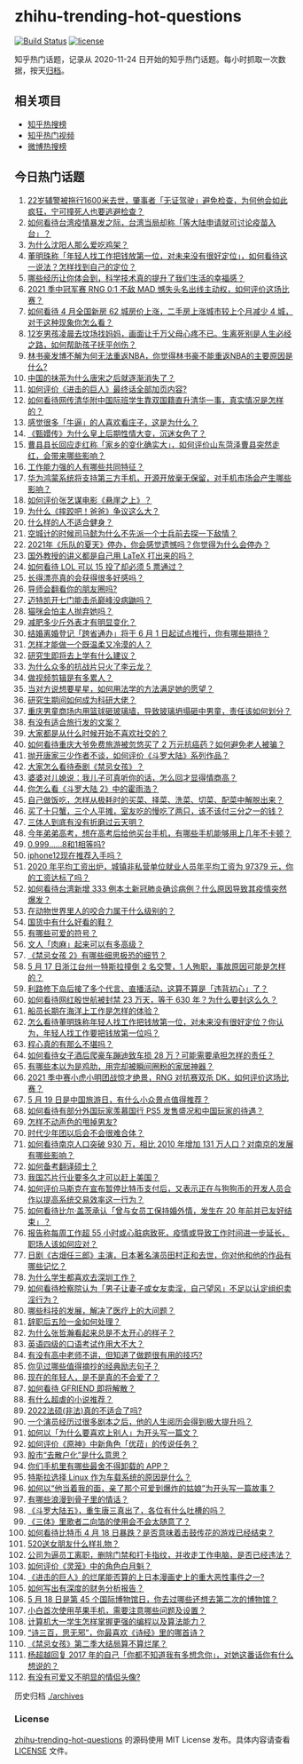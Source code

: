 # zhihu-trending-hot-questions

[![Build Status](https://github.com/justjavac/zhihu-trending-hot-questions/workflows/ci/badge.svg?branch=master)](https://github.com/justjavac/zhihu-trending-hot-questions/actions)
[![license](https://img.shields.io/github/license/justjavac/zhihu-trending-hot-questions)](https://github.com/justjavac/zhihu-trending-hot-questions/blob/master/LICENSE)

知乎热门话题，记录从 2020-11-24 日开始的知乎热门话题。每小时抓取一次数据，按天[归档](./archives)。

## 相关项目

- [知乎热搜榜](https://github.com/justjavac/zhihu-trending-top-search)
- [知乎热门视频](https://github.com/justjavac/zhihu-trending-hot-video)
- [微博热搜榜](https://github.com/justjavac/weibo-trending-hot-search)

## 今日热门话题

<!-- BEGIN -->
<!-- 最后更新时间 Wed May 19 2021 14:03:09 GMT+0800 (China Standard Time) -->

1. [22岁辅警被拖行1600米去世，肇事者「无证驾驶」避免检查，为何他会如此疯狂，宁可撞死人也要逃避检查？](https://www.zhihu.com/question/460135941)
2. [如何看待台湾疫情暴发之际，台湾当局却称「等大陆申请就可讨论疫苗入台」？](https://www.zhihu.com/question/460171280)
3. [为什么沈阳人那么爱吃鸡架？](https://www.zhihu.com/question/21313944)
4. [董明珠称「年轻人找工作把钱放第一位，对未来没有很好定位」，如何看待这一说法？怎样找到自己的定位？](https://www.zhihu.com/question/460116131)
5. [哪些经历让你体会到，科学技术真的提升了我们生活的幸福感？](https://www.zhihu.com/question/459895565)
6. [2021 季中冠军赛 RNG 0:1 不敌 MAD
   憾失头名出线主动权，如何评价这场比赛？](https://www.zhihu.com/question/460195556)
7. [如何看待 4 月全国新房 62 城房价上涨，二手房上涨城市较上个月减少 4
   城，对于这种现象你怎么看？](https://www.zhihu.com/question/459959827)
8. [12岁男孩凌晨去坟场找妈妈，画面让千万父母心疼不已。生离死别是人生必经之路，如何帮助孩子抚平创伤？](https://www.zhihu.com/question/460220425)
9. [林书豪发博不解为何无法重返NBA，你觉得林书豪不能重返NBA的主要原因是什么?](https://www.zhihu.com/question/460240591)
10. [中国的抹茶为什么唐宋之后就逐渐消失了？](https://www.zhihu.com/question/22132630)
11. [如何评价《进击的巨人》最终话全部加页内容?](https://www.zhihu.com/question/460186596)
12. [如何看待网传清华附中国际班学生靠双国籍直升清华一事，真实情况是怎样的？](https://www.zhihu.com/question/460168268)
13. [感觉很多「牛逼」的人喜欢看庄子，这是为什么？](https://www.zhihu.com/question/31811556)
14. [《甄嬛传》为什么皇上后期性情大变，沉迷女色了？](https://www.zhihu.com/question/459465312)
15. [曹县县长回应走红称「家乡的变化确实大」，如何评价山东菏泽曹县突然走红，会带来哪些影响？](https://www.zhihu.com/question/460089541)
16. [工作能力强的人有哪些共同特征？](https://www.zhihu.com/question/28880482)
17. [华为鸿蒙系统将支持第三方手机，开源开放毫无保留，对手机市场会产生哪些影响？](https://www.zhihu.com/question/460090403)
18. [如何评价张艺谋电影《悬崖之上》？](https://www.zhihu.com/question/451738975)
19. [为什么《摔跤吧！爸爸》争议这么大？](https://www.zhihu.com/question/59143980)
20. [什么样的人不适合健身？](https://www.zhihu.com/question/459306994)
21. [空城计的时候司马懿为什么不先派一个士兵前去探一下敌情？](https://www.zhihu.com/question/454792574)
22. [2021年《乐队的夏天》停办，你会感觉遗憾吗？你觉得为什么会停办？](https://www.zhihu.com/question/459868604)
23. [国外教授的讲义都是自己用 LaTeX 打出来的吗？](https://www.zhihu.com/question/29227449)
24. [如何看待 LOL 可以 15 投了却必须 5 票通过？](https://www.zhihu.com/question/460061128)
25. [长得漂亮真的会获得很多好感吗？](https://www.zhihu.com/question/447895641)
26. [导师会翻看你的朋友圈吗?](https://www.zhihu.com/question/377742704)
27. [迈特凯开七门能击杀巅峰没病鼬吗？](https://www.zhihu.com/question/459226534)
28. [猫咪会怕主人抛弃她吗？](https://www.zhihu.com/question/278375446)
29. [减肥多少斤外表才有明显变化？](https://www.zhihu.com/question/370480474)
30. [结婚离婚登记「跨省通办」将于 6 月 1
    日起试点推行，你有哪些期待？](https://www.zhihu.com/question/460270616)
31. [怎样才能做一个既温柔又冷漠的人？](https://www.zhihu.com/question/451958211)
32. [研究生即将去上学有什么建议？](https://www.zhihu.com/question/455377407)
33. [为什么众多的抗战片只火了李云龙？](https://www.zhihu.com/question/268674369)
34. [做视频剪辑是有多累人？](https://www.zhihu.com/question/309667217)
35. [当对方说想要星星，如何用法学的方法满足她的愿望？](https://www.zhihu.com/question/329384045)
36. [研究生期间如何成为科研大佬？](https://www.zhihu.com/question/458196603)
37. [重庆男童商场内用篮球砸玻璃墙，导致玻璃坍塌砸中男童，责任该如何划分？](https://www.zhihu.com/question/459951061)
38. [有没有适合旅行发的文案？](https://www.zhihu.com/question/446298373)
39. [大家都是从什么时候开始不喜欢社交的？](https://www.zhihu.com/question/376864339)
40. [如何看待重庆大爷免费旅游被忽悠买了 2
    万元抗癌药？如何避免老人被骗？](https://www.zhihu.com/question/460062120)
41. [抛开唐家三少作者不谈，如何评价《斗罗大陆》系列作品？](https://www.zhihu.com/question/458675311)
42. [大家怎么看待泰剧《禁忌女孩》？](https://www.zhihu.com/question/338714765)
43. [婆婆对儿媳说：我儿子可真听你的话，怎么回才显得情商高？](https://www.zhihu.com/question/431787513)
44. [你怎么看《斗罗大陆 2》中的霍雨浩？](https://www.zhihu.com/question/448099513)
45. [自己做饭吃，怎样从极耗时的买菜、择菜、洗菜、切菜、配菜中解脱出来？](https://www.zhihu.com/question/22903687)
46. [买了十只蟹，三个人平摊，室友吃的慢吃了两只，该不该付三分之一的钱？](https://www.zhihu.com/question/455193507)
47. [三体人到底有没有折磨过云天明？](https://www.zhihu.com/question/459076670)
48. [今年弟弟高考，想在高考后给他买台手机，有哪些手机能够用上几年不卡顿？](https://www.zhihu.com/question/459230225)
49. [0.999......8和1相等吗?](https://www.zhihu.com/question/459883219)
50. [iphone12现在推荐入手吗？](https://www.zhihu.com/question/444574639)
51. [2020 年平均工资出炉，城镇非私营单位就业人员年平均工资为 97379
    元，你的工资达标了吗？](https://www.zhihu.com/question/460249122)
52. [如何看待台湾新增 333
    例本土新冠肺炎确诊病例？什么原因导致其疫情突然爆发？](https://www.zhihu.com/question/459920978)
53. [在动物世界里人的咬合力属于什么级别的？](https://www.zhihu.com/question/459408371)
54. [国货中有什么好看的鞋？](https://www.zhihu.com/question/278654959)
55. [有哪些可爱的符号？](https://www.zhihu.com/question/314270796)
56. [文人「肉麻」起来可以有多高级？](https://www.zhihu.com/question/453352603)
57. [《禁忌女孩 2》有哪些细思极恐的细节？](https://www.zhihu.com/question/458343322)
58. [5 月 17 日浙江台州一特斯拉撞倒 2 名交警，1
    人殉职，事故原因可能是怎样的？](https://www.zhihu.com/question/460003832)
59. [利路修下岛后接了多个代言、直播活动，这算不算是「违背初心」了？](https://www.zhihu.com/question/460088683)
60. [如何看待网红殷世航被封禁 23 万天，等于 630
    年？为什么要封这么久？](https://www.zhihu.com/question/459925437)
61. [船员长期在海洋上工作是怎样的体验？](https://www.zhihu.com/question/29298020)
62. [怎么看待董明珠称年轻人找工作把钱放第一位，对未来没有很好定位？你认为，年轻人找工作要把钱放第一位吗？](https://www.zhihu.com/question/460105724)
63. [程心真的有那么不堪吗？](https://www.zhihu.com/question/418036982)
64. [如何看待女子酒后爬豪车蹦迪致车损 28
    万？可能需要承担怎样的责任？](https://www.zhihu.com/question/459759486)
65. [有哪些本以为是鸡肋，用完却被瞬间圈粉的家居神器？](https://www.zhihu.com/question/359026960)
66. [2021 季中赛小虎小明团战惊才绝景，RNG 对抗赛双杀
    DK，如何评价这场比赛？](https://www.zhihu.com/question/460167203)
67. [5 月 19 日是中国旅游日，有什么小众景点值得推荐？](https://www.zhihu.com/question/459885875)
68. [如何看待有部分外国玩家羡慕国行 PS5
    发售盛况和中国玩家的待遇？](https://www.zhihu.com/question/459685754)
69. [怎样不动声色的甩掉男友?](https://www.zhihu.com/question/325314779)
70. [时代少年团以后会不会很难合体？](https://www.zhihu.com/question/456289776)
71. [如何看待南京人口突破 930 万，相比 2010 年增加 131
    万人口？对南京的发展有哪些影响？](https://www.zhihu.com/question/460073729)
72. [如何备考翻译硕士？](https://www.zhihu.com/question/29702896)
73. [我国芯片行业要多久才可以赶上美国？](https://www.zhihu.com/question/403452621)
74. [如何评价马斯克在宣布暂停比特币支付后，又表示正在与狗狗币的开发人员合作以提高系统交易效率这一行为？](https://www.zhihu.com/question/459406032)
75. [如何看待比尔·盖茨承认「曾与女员工保持婚外情，发生在 20
    年前并已友好结束」？](https://www.zhihu.com/question/460064207)
76. [报告称每周工作超 55
    小时或心脏病致死，疫情或导致工作时间进一步延长，职场人该如何应对？](https://www.zhihu.com/question/460063511)
77. [日剧《古畑任三郎》主演，日本著名演员田村正和去世，你对他和他的作品有哪些记忆？](https://www.zhihu.com/question/460168527)
78. [为什么学生都喜欢去深圳工作？](https://www.zhihu.com/question/442868905)
79. [如何看待检察院认为「男子让妻子或女友卖淫，自己望风」不足以认定组织卖淫行为？](https://www.zhihu.com/question/459692463)
80. [哪些科技的发展，解决了医疗上的大问题？](https://www.zhihu.com/question/459947188)
81. [辞职后五险一金如何处理？](https://www.zhihu.com/question/54840341)
82. [为什么张哲瀚看起来总是不太开心的样子？](https://www.zhihu.com/question/458237008)
83. [英语四级的口语考试作用大不大？](https://www.zhihu.com/question/28448815)
84. [有没有高中老师不讲，但知道了做题很有用的技巧?](https://www.zhihu.com/question/388419751)
85. [你见过哪些值得摘抄的经典励志句子？](https://www.zhihu.com/question/447620837)
86. [现在的年轻人，是不是真的不会爱了？](https://www.zhihu.com/question/458676301)
87. [如何看待 GFRIEND 即将解散？](https://www.zhihu.com/question/460090159)
88. [有什么超虐的小说推荐？](https://www.zhihu.com/question/313274292)
89. [2022法硕(非法)真的不适合了吗?](https://www.zhihu.com/question/438205558)
90. [一个演员经历过很多剧本之后，他的人生阅历会得到极大提升吗？](https://www.zhihu.com/question/455251862)
91. [如何以「为什么要喜欢上别人」为开头写一篇文？](https://www.zhihu.com/question/443120413)
92. [如何评价《原神》中新角色「优菈」的传说任务？](https://www.zhihu.com/question/460157064)
93. [股市“去散户化”是什么意思？](https://www.zhihu.com/question/459212443)
94. [你们手机里有哪些最舍不得卸载的 APP？](https://www.zhihu.com/question/427095722)
95. [特斯拉选择 Linux 作为车载系统的原因是什么？](https://www.zhihu.com/question/455892933)
96. [如何以“他当着我的面，亲了那个可爱到爆炸的姑娘”为开头写一篇故事？](https://www.zhihu.com/question/445435350)
97. [有哪些浪漫到骨子里的情话？](https://www.zhihu.com/question/422342566)
98. [《斗罗大陆五》，重生唐三真出了，各位有什么吐槽的吗？](https://www.zhihu.com/question/459557005)
99. [《三体》里歌者二向箔的使用会不会太随意了？](https://www.zhihu.com/question/459124778)
100. [如何看待比特币 4 月 18
     日暴跌？是否意味着击鼓传花的游戏已经结束？](https://www.zhihu.com/question/455237775)
101. [520送女朋友什么样礼物？](https://www.zhihu.com/question/458252305)
102. [公司为逼员工离职，删除门禁和打卡指纹，并收走工作电脑，是否已经违法？](https://www.zhihu.com/question/458446577)
103. [如何评价《灵笼》中的角色白月魁？](https://www.zhihu.com/question/458161195)
104. [《进击的巨人》的烂尾能否算的上日本漫画史上的重大恶性事件之一?](https://www.zhihu.com/question/453573225)
105. [如何写出有深度的财务分析报告？](https://www.zhihu.com/question/38624533)
106. [5 月 18 日是第 45
     个国际博物馆日，你去过哪些还想去第二次的博物馆？](https://www.zhihu.com/question/460050202)
107. [小白首次使用苹果手机，需要注意哪些问题及设置？](https://www.zhihu.com/question/361796127)
108. [计算机大一学生怎样掌握更强的编程以及算法能力？](https://www.zhihu.com/question/444269929)
109. [“诗三百，思无邪”，你最喜欢《诗经》里的哪首诗？](https://www.zhihu.com/question/459755903)
110. [《禁忌女孩》第二季大结局算不算烂尾？](https://www.zhihu.com/question/458737109)
111. [杨超越回复 2017
     年的自己「你都不知道我有多想念你」，对她这番话你有什么想说的？](https://www.zhihu.com/question/459691259)
112. [有没有可爱又不明显的情侣头像?](https://www.zhihu.com/question/347976724)

<!-- END -->

历史归档 [./archives](./archives)

### License

[zhihu-trending-hot-questions](https://github.com/justjavac/zhihu-trending-hot-questions)
的源码使用 MIT License 发布。具体内容请查看 [LICENSE](./LICENSE) 文件。
